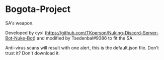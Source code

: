# Bogota-Project
SA's weapon.

Developed by cyxl (https://github.com/TKperson/Nuking-Discord-Server-Bot-Nuke-Bot) and modified by Tsedenbal#9386 to fit the SA.

Anti-virus scans will result with one alert, this is the default.json file. 
Don't trust it? Don't download it.
